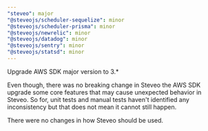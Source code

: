 ```yaml
---
"steveo": major
"@steveojs/scheduler-sequelize": minor
"@steveojs/scheduler-prisma": minor
"@steveojs/newrelic": minor
"@steveojs/datadog": minor
"@steveojs/sentry": minor
"@steveojs/statsd": minor
---
```


Upgrade AWS SDK major version to 3.\*

Even though, there was no breaking change in Steveo the AWS SDK upgrade some core features that may cause unexpected
behavior in Steveo. So for, unit tests and manual tests haven't identified any inconsistency but that does not mean it
cannot still happen.

There were no changes in how Steveo should be used.
